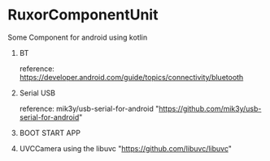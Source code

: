 # RuxorComponentUnit

Some Component for android using kotlin

1. BT

   reference: https://developer.android.com/guide/topics/connectivity/bluetooth

2. Serial USB
   
   reference: mik3y/usb-serial-for-android "https://github.com/mik3y/usb-serial-for-android"

3. BOOT START APP

4. UVCCamera using the libuvc "https://github.com/libuvc/libuvc"
    